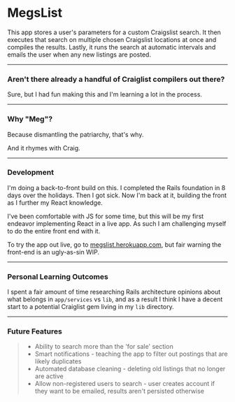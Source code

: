 # MegsList

This app stores a user's parameters for a custom Craigslist search. It then executes that search on multiple chosen Craigslist locations at once and compiles the results. Lastly, it runs the search at automatic intervals and emails the user when any new listings are posted.

---

### Aren't there already a handful of Craiglist compilers out there?

Sure, but I had fun making this and I'm learning a lot in the process.

---

### Why "Meg"?

Because dismantling the patriarchy, that's why.

And it rhymes with Craig.

---

### Development

I'm doing a back-to-front build on this. I completed the Rails foundation in 8 days over the holidays. Then I got sick. Now I'm back at it, building the front as I further my React knowledge.

I've been comfortable with JS for some time, but this will be my first endeavor implementing React in a live app. As such I am challenging myself to do the entire front end with it.

To try the app out live, go to [megslist.herokuapp.com](http://megslist.herokuapp.com), but fair warning the front-end is an ugly-as-sin WIP.

---

### Personal Learning Outcomes

I spent a fair amount of time researching Rails architecture opinions about what belongs in `app/services` vs `lib`, and as a result I think I have a decent start to a potential Craiglist gem living in my `lib` directory.

---

### Future Features

> - Ability to search more than the 'for sale' section
> - Smart notifications - teaching the app to filter out postings that are likely duplicates
> - Automated database cleaning - deleting old listings that no longer are active
> - Allow non-registered users to search - user creates account if they want to be emailed, results aren't persisted otherwise

